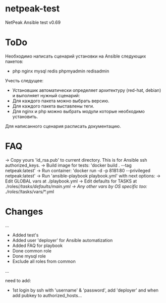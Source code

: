 # netpeak-test

NetPeak Ansible test v0.69

# ToDo

Необходимо написать сценарий установки на Ansible следующих пакетов:
- php nginx mysql redis phpmyadmin redisadmin

Учесть следущее:
- Установшик автоматически определяет архитектуру (red-hat, debian) и выполняет нужный сценарий:
- Для каждого пакета можно выбрать версию.
- Для каждого пакета выставлены теги.
- Для nginx и php можно выбрать модули которые необходимо установить.

Для написанного сценария расписать документацию.

# FAQ

-> Copy yours 'id_rsa.pub' to current directory. This is for Ansible ssh authorized_keys.
-> Build image for tests: 'docker build . --tag netpeak:latest'
-> Run container: 'docker run -d -p 8181:80 --privileged netpeak:latest'
-> Run 'ansible-playbook playbook.yml' with next options:
  -> Edit GLOBAL vars at ./playbook.yml
  -> Edit defaults for TASKS at ./roles/*/tasks/defaults/main.yml
  -> Any other vars by OS specific too: ./roles/*/tasks/vars/*.yml

# Changes

...
- Added test's
- Added user 'deployer' for Ansible automatization
- Added FAQ for playbook
- Done common role
- Done mysql role
- Exclude all roles from common

...

need to add:
- 1st login by ssh with 'username' & 'password', add 'deployer' and when add pubkey to authorized_hosts...
